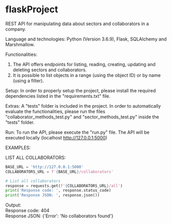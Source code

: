 # flaskProject

REST API for manipulating data about sectors and collaborators in a company.

Language and technologies: Python (Version 3.6.9), Flask, SQLAlchemy and Marshmallow.

Functionalities:
1) The API offers endpoints for listing, reading, creating, updating and deleting sectors and collaborators.
2) It is possible to list objects in a range (using the object ID) or by name (using a filter).

Setup: 
In order to properly setup the project, please install the required dependencies listed in the "requirements.txt" file.

Extras:
A "tests" folder is included in the project. In order to automatically evaluate the functionalities, please run the files "collaborator_methods_test.py" and "sector_methods_test.py" inside the "tests" folder.


Run:
To run the API, please execute the "run.py" file. The API will be executed locally (localhost http://127.0.0.1:5000)


EXAMPLES:

LIST ALL COLLABORATORS:

```python
BASE_URL = 'http://127.0.0.1:5000'
COLLABORATORS_URL = f'{BASE_URL}/collaborators'

# List all collaborators
response = requests.get(f'{COLLABORATORS_URL}/all')
print('Response code: ', response.status_code)
print('Response JSON: ', response.json())
```

Output:  
Response code:  404  
Response JSON:  {'Error': 'No collaborators found'}  

